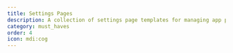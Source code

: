 ```yaml
---
title: Settings Pages
description: A collection of settings page templates for managing app preferences and user configurations. These templates provide various layouts and styles for organizing and presenting app settings in a user-friendly manner.
category: must_haves
order: 4
icon: mdi:cog
---
```

